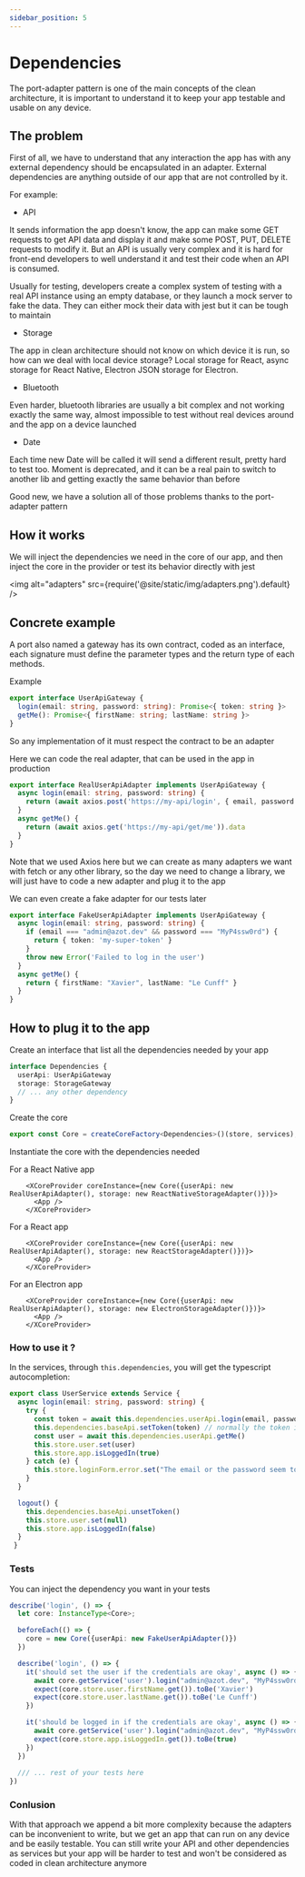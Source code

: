 ```yaml
---
sidebar_position: 5
---
```


# Dependencies

The port-adapter pattern is one of the main concepts of the clean architecture, it is important to understand it to keep your app testable and usable on any device.

## The problem

First of all, we have to understand that any interaction the app has with any external dependency should be encapsulated in an adapter.
External dependencies are anything outside of our app that are not controlled by it.

For example:

- API

It sends information the app doesn't know, the app can make some GET requests to get API data and display it and make some POST, PUT, DELETE requests to modify it.
But an API is usually very complex and it is hard for front-end developers to well understand it and test their code when an API is consumed.

Usually for testing, developers create a complex system of testing with a real API instance using an empty database, or they launch a mock server to fake the data.
They can either mock their data with jest but it can be tough to maintain

- Storage

The app in clean architecture should not know on which device it is run, so how can we deal with local device storage?
Local storage for React, async storage for React Native, Electron JSON storage for Electron.

- Bluetooth

Even harder, bluetooth libraries are usually a bit complex and not working exactly the same way, almost impossible to test without real devices around and the app on a device launched

- Date

Each time new Date will be called it will send a different result, pretty hard to test too.
Moment is deprecated, and it can be a real pain to switch to another lib and getting exactly the same behavior than before


Good new, we have a solution all of those problems thanks to the port-adapter pattern

## How it works

We will inject the dependencies we need in the core of our app, and then inject the core in the provider or test its behavior directly with jest

<img alt="adapters" src={require('@site/static/img/adapters.png').default} />

## Concrete example

A port also named a gateway has its own contract, coded as an interface, each signature must define the parameter types and the return type of each methods.

Example

```typescript
export interface UserApiGateway {
  login(email: string, password: string): Promise<{ token: string }>
  getMe(): Promise<{ firstName: string; lastName: string }>
}
```

So any implementation of it must respect the contract to be an adapter

Here we can code the real adapter, that can be used in the app in production

```typescript
export interface RealUserApiAdapter implements UserApiGateway {
  async login(email: string, password: string) {
    return (await axios.post('https://my-api/login', { email, password })).data
  }
  async getMe() {
    return (await axios.get('https://my-api/get/me')).data
  }
}
```

Note that we used Axios here but we can create as many adapters we want with fetch or any other library, so the day we need to change a library, we will just have to code a new adapter and plug it to the app

We can even create a fake adapter for our tests later

```typescript
export interface FakeUserApiAdapter implements UserApiGateway {
  async login(email: string, password: string) {
    if (email === "admin@azot.dev" && password === "MyP4ssw0rd") {
      return { token: 'my-super-token' }
    }
    throw new Error('Failed to log in the user')
  }
  async getMe() {
    return { firstName: "Xavier", lastName: "Le Cunff" }
  }
}
```

## How to plug it to the app

Create an interface that list all the dependencies needed by your app

```typescript
interface Dependencies {
  userApi: UserApiGateway
  storage: StorageGateway
  // ... any other dependency
}
```

Create the core

```typescript
export const Core = createCoreFactory<Dependencies>()(store, services);
```

Instantiate the core with the dependencies needed

For a React Native app

```tsx
    <XCoreProvider coreInstance={new Core({userApi: new RealUserApiAdapter(), storage: new ReactNativeStorageAdapter()})}>
      <App />
    </XCoreProvider>
```

For a React app

```tsx
    <XCoreProvider coreInstance={new Core({userApi: new RealUserApiAdapter(), storage: new ReactStorageAdapter()})}>
      <App />
    </XCoreProvider>
```

For an Electron app

```tsx
    <XCoreProvider coreInstance={new Core({userApi: new RealUserApiAdapter(), storage: new ElectronStorageAdapter()})}>
      <App />
    </XCoreProvider>
```

### How to use it ?

In the services, through `this.dependencies`, you will get the typescript autocompletion:

```ts
export class UserService extends Service {
  async login(email: string, password: string) {
    try {
      const token = await this.dependencies.userApi.login(email, password)
      this.dependencies.baseApi.setToken(token) // normally the token is injected letting the next call be authenticated 
      const user = await this.dependencies.userApi.getMe()
      this.store.user.set(user)
      this.store.app.isLoggedIn(true)
    } catch (e) {
      this.store.loginForm.error.set("The email or the password seem to be incorrect")
    }
  }

  logout() {
    this.dependencies.baseApi.unsetToken()
    this.store.user.set(null)
    this.store.app.isLoggedIn(false)
  }
 }
```

### Tests 

You can inject the dependency you want in your tests

```typescript
describe('login', () => {
  let core: InstanceType<Core>;

  beforeEach(() => {
    core = new Core({userApi: new FakeUserApiAdapter()})
  })

  describe('login', () => {
    it('should set the user if the credentials are okay', async () => {
      await core.getService('user').login("admin@azot.dev", "MyP4ssw0rd");
      expect(core.store.user.firstName.get()).toBe('Xavier')
      expect(core.store.user.lastName.get()).toBe('Le Cunff')
    }) 

    it('should be logged in if the credentials are okay', async () => {
      await core.getService('user').login("admin@azot.dev", "MyP4ssw0rd");
      expect(core.store.app.isLoggedIn.get()).toBe(true)
    }) 
  })
  
  /// ... rest of your tests here
}) 
```

### Conlusion

With that approach we append a bit more complexity because the adapters can be inconvenient to write, but we get an app that can run on any device and be easily testable.
You can still write your API and other dependencies as services but your app will be harder to test and won't be considered as coded in clean architecture anymore